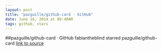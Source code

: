 ```yaml
---
layout: post
title: "pazguille/github-card · GitHub"
date: June 16, 2014 at 09:40AM
tags: github, stars
---
```

##pazguille/github-card · GitHub
fabiantheblind starred pazguille/github-card
[link to source](http://ift.tt/TCRTdV) 
